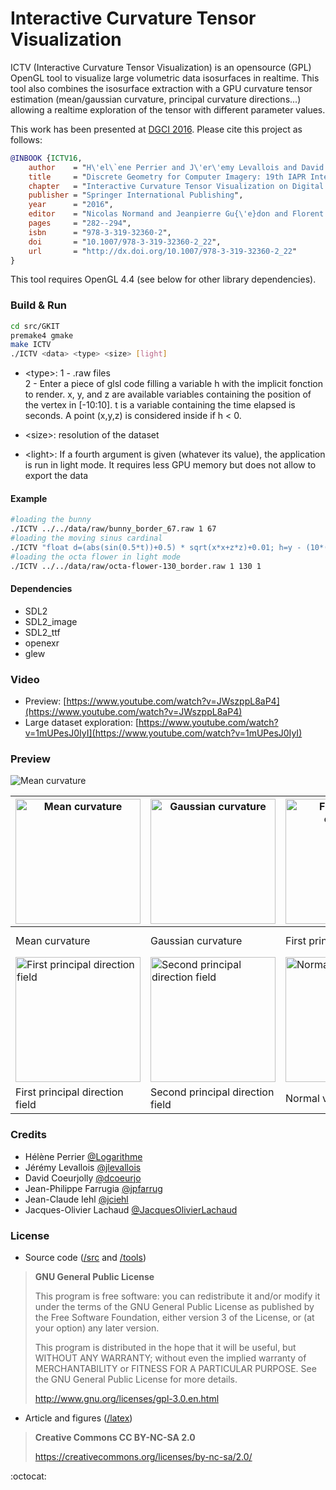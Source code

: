 # Interactive Curvature Tensor Visualization

ICTV (Interactive Curvature Tensor Visualization) is an opensource (GPL) OpenGL tool to visualize large volumetric  data isosurfaces in realtime. This tool also combines the isosurface extraction with a GPU curvature tensor estimation (mean/gaussian curvature, principal curvature directions...) allowing a realtime exploration of the tensor with different parameter values.

This work has been presented at [DGCI 2016](http://dgci2016.univ-nantes.fr). Please cite this project as follows:

```bibtex
@INBOOK {ICTV16,
    author    = "H\'el\`ene Perrier and J\'er\'emy Levallois and David Coeurjolly and {Jean-Philippe} Farrugia and {Jean-Claude} Iehl and {Jacques-Olivier} Lachaud",
    title     = "Discrete Geometry for Computer Imagery: 19th IAPR International Conference, DGCI 2016, Nantes, France, April 18-20, 2016. Proceedings",
    chapter   = "Interactive Curvature Tensor Visualization on Digital Surfaces",
    publisher = "Springer International Publishing",
    year      = "2016",
    editor    = "Nicolas Normand and Jeanpierre Gu{\'e}don and Florent Autrusseau",
    pages     = "282--294",
    isbn      = "978-3-319-32360-2",
    doi       = "10.1007/978-3-319-32360-2_22",
    url       = "http://dx.doi.org/10.1007/978-3-319-32360-2_22"
}
```



This tool requires OpenGL 4.4 (see below for other library dependencies). 


### Build & Run

```sh
cd src/GKIT
premake4 gmake
make ICTV
./ICTV <data> <type> <size> [light]
```

* \<type\>:	1 - .raw files  
			2 - Enter a piece of glsl code filling a variable h with the implicit fonction to render.
				x, y, and z are available variables containing the position of the vertex in [-10:10].
				t is a variable containing the time elapsed is seconds.
				A point (x,y,z) is considered inside if h < 0.
* \<size\>:	resolution of the dataset

* \<light\>: If a fourth argument is given (whatever its value), the application is run in light mode. 
			 It requires less GPU memory but does not allow to export the data

#### Example

```sh
#loading the bunny
./ICTV ../../data/raw/bunny_border_67.raw 1 67
#loading the moving sinus cardinal
./ICTV "float d=(abs(sin(0.5*t))+0.5) * sqrt(x*x+z*z)+0.01; h=y - (10*(sin(d)/d));" 2 128
#loading the octa flower in light mode
./ICTV ../../data/raw/octa-flower-130_border.raw 1 130 1
```

#### Dependencies

* SDL2
* SDL2_image
* SDL2_ttf
* openexr
* glew

### Video

* Preview: [https://www.youtube.com/watch?v=JWszppL8aP4](https://www.youtube.com/watch?v=JWszppL8aP4)
* Large dataset exploration: [https://www.youtube.com/watch?v=1mUPesJ0IyI](https://www.youtube.com/watch?v=1mUPesJ0IyI)

### Preview

<img src="http://i.imgur.com/m72QeV9.gif" alt="Mean curvature" />

<img src="https://raw.github.com/dcoeurjo/ICTV/master/latex/figs/EG_dragon_mean.png" alt="Mean curvature" style="width: 200px;"/> | <img src="https://raw.github.com/dcoeurjo/ICTV/master/latex/figs/EG_dragon_gaussian.png" alt="Gaussian curvature" style="width: 200px;"/> | <img src="https://raw.github.com/dcoeurjo/ICTV/master/latex/figs/EG_dragon_k1.png" alt="First principal curvature" style="width: 200px;"/> | <img src="https://raw.github.com/dcoeurjo/ICTV/master/latex/figs/EG_dragon_k2.png" alt="Second principal curvature" style="width: 200px;"/>
------------ | ------------- | ------------- | ------------- 
Mean curvature | Gaussian curvature | First principal curvature | Second principal curvature
<img src="https://raw.github.com/dcoeurjo/ICTV/master/latex/figs/EG_dragon_dir_min.png" alt="First principal direction field" style="width: 200px;"/> | <img src="https://raw.github.com/dcoeurjo/ICTV/master/latex/figs/EG_dragon_dir_max.png" alt="Second principal direction field" style="width: 200px;"/> | <img src="https://raw.github.com/dcoeurjo/ICTV/master/latex/figs/EG_dragon_normal.png" alt="Normal vector field" style="width: 200px;"/> | 
First principal direction field | Second principal direction field | Normal vector field | 

### Credits

*	Hélène Perrier [@Logarithme](https://github.com/Logarithme)
*	Jérémy Levallois [@jlevallois](https://github.com/jlevallois)
*	David Coeurjolly [@dcoeurjo](https://github.com/dcoeurjo)
*	Jean-Philippe Farrugia [@jpfarrug](https://github.com/jpfarrug)
*	Jean-Claude Iehl [@jciehl](https://github.com/jciehl)
*	Jacques-Olivier Lachaud [@JacquesOlivierLachaud](https://github.com/JacquesOlivierLachaud)

### License

* Source code ([/src](https://github.com/dcoeurjo/ICTV/tree/master/src) and  [/tools](https://github.com/dcoeurjo/ICTV/tree/master/tools))

>	**GNU General Public License**
>	
>    This program is free software: you can redistribute it and/or modify
>    it under the terms of the GNU General Public License as published by
>    the Free Software Foundation, either version 3 of the License, or
>    (at your option) any later version.
>
>    This program is distributed in the hope that it will be useful,
>    but WITHOUT ANY WARRANTY; without even the implied warranty of
>    MERCHANTABILITY or FITNESS FOR A PARTICULAR PURPOSE.  See the
>    GNU General Public License for more details.
>    
>    http://www.gnu.org/licenses/gpl-3.0.en.html

* Article and figures ([/latex](https://github.com/dcoeurjo/ICTV/tree/master/latex))

> **Creative Commons CC BY-NC-SA 2.0**
> 
>    https://creativecommons.org/licenses/by-nc-sa/2.0/


:octocat:

